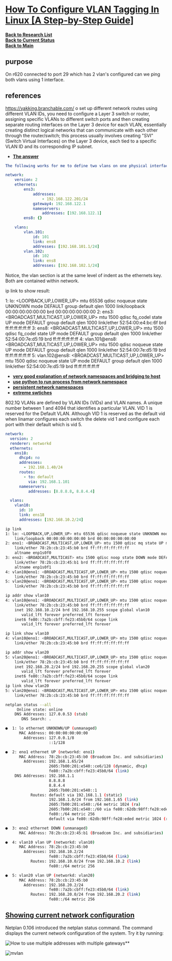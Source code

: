 # **[How To Configure VLAN Tagging In Linux [A Step-by-Step Guide]](https://ostechnix.com/configure-vlan-tagging-in-linux/)**

**[Back to Research List](../../../../../../research_list.md)**\
**[Back to Current Status](../../../../../../../development/status/weekly/current_status.md)**\
**[Back to Main](../../../../../../../README.md)**

## purpose

On r620 connected to port 29 which has 2 vlan's configured can we ping both vlans using 1 interface.

## references

<https://yakking.branchable.com/>
o set up different network routes using different VLAN IDs, you need to configure a Layer 3 switch or router, assigning specific VLANs to different switch ports and then creating separate routing interfaces on the Layer 3 device for each VLAN, essentially creating distinct logical networks that can communicate with each other through the router/switch; this process usually involves creating "SVI" (Switch Virtual Interfaces) on the Layer 3 device, each tied to a specific VLAN ID and its corresponding IP subnet.

- **[The answer](https://askubuntu.com/questions/992428/netplan-with-multiple-vlans-on-single-interface-help-needed)**

```yaml
The following works for me to define two vlans on one physical interface:

network:
    version: 2
    ethernets:
        ens3:
            addresses: 
                - 192.168.122.201/24
            gateway4: 192.168.122.1
            nameservers:
                addresses: [192.168.122.1]
        ens8: {}

    vlans:
        vlan.101:
            id: 101
            link: ens8
            addresses: [192.168.101.1/24]
        vlan.102:
            id: 102
            link: ens8
            addresses: [192.168.102.1/24]
```

Notice, the vlan section is at the same level of indent as the ethernets key. Both are contained within network.

ip link to show result:

1: lo: <LOOPBACK,UP,LOWER_UP> mtu 65536 qdisc noqueue state UNKNOWN mode DEFAULT group default qlen 1000
    link/loopback 00:00:00:00:00:00 brd 00:00:00:00:00:00
2: ens3: <BROADCAST,MULTICAST,UP,LOWER_UP> mtu 1500 qdisc fq_codel state UP mode DEFAULT group default qlen 1000
    link/ether 52:54:00:e4:bc:6f brd ff:ff:ff:ff:ff:ff
3: ens8: <BROADCAST,MULTICAST,UP,LOWER_UP> mtu 1500 qdisc fq_codel state UP mode DEFAULT group default qlen 1000
    link/ether 52:54:00:7e:d5:19 brd ff:ff:ff:ff:ff:ff
4: vlan.101@ens8: <BROADCAST,MULTICAST,UP,LOWER_UP> mtu 1500 qdisc noqueue state UP mode DEFAULT group default qlen 1000
    link/ether 52:54:00:7e:d5:19 brd ff:ff:ff:ff:ff:ff
5: vlan.102@ens8: <BROADCAST,MULTICAST,UP,LOWER_UP> mtu 1500 qdisc noqueue state UP mode DEFAULT group default qlen 1000
    link/ether 52:54:00:7e:d5:19 brd ff:ff:ff:ff:ff:ff

- **[very good explanation of network namespaces and bridging to host](https://yuminlee2.medium.com/linux-networking-network-namespaces-cb6b00ad6ba4)**
- **[use python to run process from network namespace](https://medium.com/@minhaz217/network-namespace-setup-in-linux-using-python-1bc3d67c396)**
- **[persistent network namespaces](https://manpages.ubuntu.com/manpages/focal/en/man1/unshare.1.html)**
- **[extreme swtiches](https://emc.extremenetworks.com/content/oneview/docs/network/devices/docs/l_ov_cf_vlan.html#:~:text=Port%20VLAN%20ID's.-,VLAN%20ID%20(VID),(VIDs)%20and%20VLAN%20names.&text=A%20unique%20number%20between%201,reserved%20for%20the%20Default%20VLAN.)**

802.1Q VLANs are defined by VLAN IDs (VIDs) and VLAN names. A unique number between 1 and 4094 that identifies a particular VLAN. VID 1 is reserved for the Default VLAN. Although VID 1 is reserved as the default vid when linamar configures each switch the delete vid 1 and configure each port with their default which is vid 5.

```yaml
network:
  version: 2
  renderer: networkd
  ethernets:
    ens18:
      dhcp4: no
      addresses:
        - 192.168.1.40/24
      routes:
        - to: default
          via: 192.168.1.101
      nameservers:
          addresses: [8.8.8.8, 8.8.4.4]

  vlans:
    vlan10:
      id: 10
      link: ens18
      addresses: [192.168.10.2/24]
```

```bash
ip link
1: lo: <LOOPBACK,UP,LOWER_UP> mtu 65536 qdisc noqueue state UNKNOWN mode DEFAULT group default qlen 1000
    link/loopback 00:00:00:00:00:00 brd 00:00:00:00:00:00
2: eno1: <BROADCAST,MULTICAST,UP,LOWER_UP> mtu 1500 qdisc mq state UP mode DEFAULT group default qlen 1000
    link/ether 78:2b:cb:23:45:b0 brd ff:ff:ff:ff:ff:ff
    altname enp1s0f0
3: eno2: <BROADCAST,MULTICAST> mtu 1500 qdisc noop state DOWN mode DEFAULT group default qlen 1000
    link/ether 78:2b:cb:23:45:b1 brd ff:ff:ff:ff:ff:ff
    altname enp1s0f1
4: vlan10@eno1: <BROADCAST,MULTICAST,UP,LOWER_UP> mtu 1500 qdisc noqueue state UP mode DEFAULT group default qlen 1000
    link/ether 78:2b:cb:23:45:b0 brd ff:ff:ff:ff:ff:ff
5: vlan20@eno1: <BROADCAST,MULTICAST,UP,LOWER_UP> mtu 1500 qdisc noqueue state UP mode DEFAULT group default qlen 1000
    link/ether 78:2b:cb:23:45:b0 brd ff:ff:ff:ff:ff:ff

ip addr show vlan10
4: vlan10@eno1: <BROADCAST,MULTICAST,UP,LOWER_UP> mtu 1500 qdisc noqueue state UP group default qlen 1000
    link/ether 78:2b:cb:23:45:b0 brd ff:ff:ff:ff:ff:ff
    inet 192.168.10.2/24 brd 192.168.10.255 scope global vlan10
       valid_lft forever preferred_lft forever
    inet6 fe80::7a2b:cbff:fe23:45b0/64 scope link 
       valid_lft forever preferred_lft forever

ip link show vlan10    
4: vlan10@eno1: <BROADCAST,MULTICAST,UP,LOWER_UP> mtu 1500 qdisc noqueue state UP mode DEFAULT group default qlen 1000
    link/ether 78:2b:cb:23:45:b0 brd ff:ff:ff:ff:ff:ff

ip addr show vlan20
5: vlan20@eno1: <BROADCAST,MULTICAST,UP,LOWER_UP> mtu 1500 qdisc noqueue state UP group default qlen 1000
    link/ether 78:2b:cb:23:45:b0 brd ff:ff:ff:ff:ff:ff
    inet 192.168.20.2/24 brd 192.168.20.255 scope global vlan20
       valid_lft forever preferred_lft forever
    inet6 fe80::7a2b:cbff:fe23:45b0/64 scope link 
       valid_lft forever preferred_lft forever
ip link show vlan20    
5: vlan20@eno1: <BROADCAST,MULTICAST,UP,LOWER_UP> mtu 1500 qdisc noqueue state UP mode DEFAULT group default qlen 1000
    link/ether 78:2b:cb:23:45:b0 brd ff:ff:ff:ff:ff:ff

netplan status --all
     Online state: online
    DNS Addresses: 127.0.0.53 (stub)
       DNS Search: .

●  1: lo ethernet UNKNOWN/UP (unmanaged)
      MAC Address: 00:00:00:00:00:00
        Addresses: 127.0.0.1/8
                   ::1/128

●  2: eno1 ethernet UP (networkd: eno1)
      MAC Address: 78:2b:cb:23:45:b0 (Broadcom Inc. and subsidiaries)
        Addresses: 192.168.1.65/24
                   2605:7b00:201:e540::ce6/128 (dynamic, dhcp)
                   fe80::7a2b:cbff:fe23:45b0/64 (link)
    DNS Addresses: 192.168.1.1
                   8.8.8.8
                   8.8.4.4
                   2605:7b00:201:e540::1
           Routes: default via 192.168.1.1 (static)
                   192.168.1.0/24 from 192.168.1.65 (link)
                   2605:7b00:201:e540::/64 metric 1024 (ra)
                   2605:7b00:201:e540::/60 via fe80::62db:98ff:fe28:eded metric 1024 (ra)
                   fe80::/64 metric 256
                   default via fe80::62db:98ff:fe28:eded metric 1024 (ra)

●  3: eno2 ethernet DOWN (unmanaged)
      MAC Address: 78:2b:cb:23:45:b1 (Broadcom Inc. and subsidiaries)

●  4: vlan10 vlan UP (networkd: vlan10)
      MAC Address: 78:2b:cb:23:45:b0
        Addresses: 192.168.10.2/24
                   fe80::7a2b:cbff:fe23:45b0/64 (link)
           Routes: 192.168.10.0/24 from 192.168.10.2 (link)
                   fe80::/64 metric 256

●  5: vlan20 vlan UP (networkd: vlan20)
      MAC Address: 78:2b:cb:23:45:b0
        Addresses: 192.168.20.2/24
                   fe80::7a2b:cbff:fe23:45b0/64 (link)
           Routes: 192.168.20.0/24 from 192.168.20.2 (link)
                   fe80::/64 metric 256
```

## **[Showing current network configuration](https://netplan.readthedocs.io/en/stable/netplan-tutorial/#showing-current-netplan-configuration)**

Netplan 0.106 introduced the netplan status command. The command displays the current network configuration of the system. Try it by running:

![How to use multiple addresses with multiple gateways](https://netplan.readthedocs.io/en/stable/examples/#how-to-use-multiple-addresses-on-a-single-interface)**

![mvlan](https://ostechnix.com/wp-content/uploads/2023/11/Configure-VLAN-Tagging-using-Netplan-in-Linux-1024x555.png)

